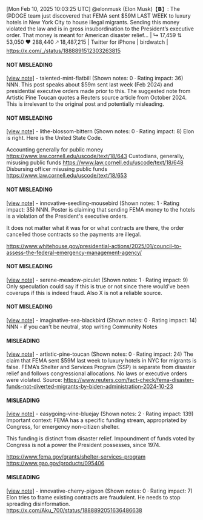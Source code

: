 [Mon Feb 10, 2025 10:03:25 UTC] @elonmusk (Elon Musk)【𝗕】: The @DOGE team just discovered that FEMA sent $59M LAST WEEK to luxury hotels in New York City to house illegal migrants.  Sending this money violated the law and is in gross insubordination to the President’s executive order.  That money is meant for American disaster relief… | ↳ 17,459 ⇅ 53,050 ♥ 288,440 🡕 18,487,215 | Twitter for iPhone | birdwatch | https://x.com/_/status/1888891512303263815

#### NOT MISLEADING

[[view note]](https://x.com/i/birdwatch/n/1888919100367220760) - talented-mint-flatbill (Shown notes: 0 · Rating impact: 36)
NNN. This post speaks about $59m sent last week (Feb 2024) and presidential executive orders made prior to this. The suggested note from Artistic Pine Toucan quotes a Reuters source article from October 2024. This is irrelevant to the original post and potentially misleading.

#### NOT MISLEADING

[[view note]](https://x.com/i/birdwatch/n/1888911063112130836) - lithe-blossom-bittern (Shown notes: 0 · Rating impact: 8)
Elon is right.  Here is the United State Code.

Accounting generally for public money https://www.law.cornell.edu/uscode/text/18/643
Custodians, generally, misusing public funds
https://www.law.cornell.edu/uscode/text/18/648
Disbursing officer misusing public funds
https://www.law.cornell.edu/uscode/text/18/653

#### NOT MISLEADING

[[view note]](https://x.com/i/birdwatch/n/1888908745905971414) - innovative-seedling-mousebird (Shown notes: 1 · Rating impact: 35)
NNN. Poster is claiming that sending FEMA money to the hotels is a violation of the President's executive orders. 

It does not matter what it was for or what contracts are there, the order cancelled those contracts so the payments are illegal.

https://www.whitehouse.gov/presidential-actions/2025/01/council-to-assess-the-federal-emergency-management-agency/

#### NOT MISLEADING

[[view note]](https://x.com/i/birdwatch/n/1888908210842513704) - serene-meadow-piculet (Shown notes: 1 · Rating impact: 9)
Only speculation could say if this is true or not since there would’ve been coverups if this is indeed fraud.  Also X is not a reliable source.  

#### NOT MISLEADING

[[view note]](https://x.com/i/birdwatch/n/1888907480648106121) - imaginative-sea-blackbird (Shown notes: 0 · Rating impact: 14)
NNN - if you can't be neutral, stop writing Community Notes

#### MISLEADING

[[view note]](https://x.com/i/birdwatch/n/1888914769505145192) - artistic-pine-toucan (Shown notes: 0 · Rating impact: 24)
The claim that FEMA sent $59M last week to luxury hotels in NYC for migrants is false. FEMA’s Shelter and Services Program (SSP) is separate from disaster relief and follows congressional allocations. No laws or executive orders were violated. Source: https://www.reuters.com/fact-check/fema-disaster-funds-not-diverted-migrants-by-biden-administration-2024-10-23

#### MISLEADING

[[view note]](https://x.com/i/birdwatch/n/1888950995243147577) - easygoing-vine-bluejay (Shown notes: 2 · Rating impact: 139)
Important context: FEMA has a specific funding stream, appropriated by Congress, for emergency non-citizen shelter. 

This funding is distinct from disaster relief. Impoundment of funds voted by Congress is not a power the President possesses, since 1974.

https://www.fema.gov/grants/shelter-services-program
https://www.gao.gov/products/095406


#### MISLEADING

[[view note]](https://x.com/i/birdwatch/n/1888906327357002141) - innovative-cherry-pigeon (Shown notes: 0 · Rating impact: 7)
Elon tries to frame existing contracts are fraudulent.
He needs to stop spreading disinformation.
https://x.com/Aku_700/status/1888892051636486638
